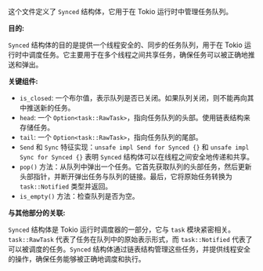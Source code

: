 这个文件定义了 `Synced` 结构体，它用于在 Tokio 运行时中管理任务队列。

**目的:**

`Synced` 结构体的目的是提供一个线程安全的、同步的任务队列，用于在 Tokio 运行时中调度任务。它主要用于在多个线程之间共享任务，确保任务可以被正确地推送和弹出。

**关键组件:**

*   `is_closed`: 一个布尔值，表示队列是否已关闭。如果队列关闭，则不能再向其中推送新的任务。
*   `head`: 一个 `Option<task::RawTask>`，指向任务队列的头部。使用链表结构来存储任务。
*   `tail`: 一个 `Option<task::RawTask>`，指向任务队列的尾部。
*   `Send` 和 `Sync` 特征实现：`unsafe impl Send for Synced {}` 和 `unsafe impl Sync for Synced {}` 表明 `Synced` 结构体可以在线程之间安全地传递和共享。
*   `pop()` 方法：从队列中弹出一个任务。它首先获取队列的头部任务，然后更新头部指针，并断开弹出任务与队列的链接。最后，它将原始任务转换为 `task::Notified` 类型并返回。
*   `is_empty()` 方法：检查队列是否为空。

**与其他部分的关联:**

`Synced` 结构体是 Tokio 运行时调度器的一部分，它与 `task` 模块紧密相关。`task::RawTask` 代表了任务在队列中的原始表示形式，而 `task::Notified` 代表了可以被调度的任务。`Synced` 结构体通过链表结构管理这些任务，并提供线程安全的操作，确保任务能够被正确地调度和执行。
